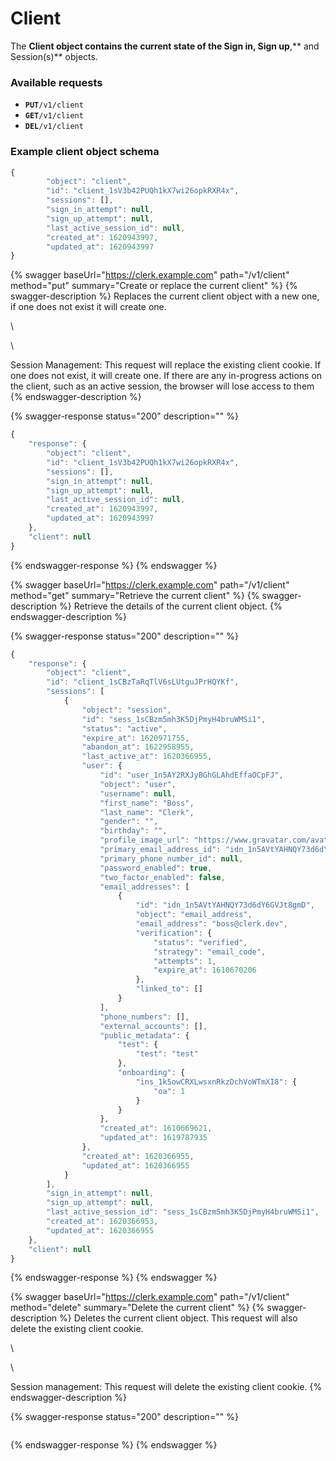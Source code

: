 # Client

The **Client **object contains the current state of the **Sign in**,** Sign up**,** and Session(s)** objects.

### Available requests

* **`PUT`**`/v1/client`
* **`GET`**`/v1/client`
* **`DEL`**`/v1/client`

### Example client object schema

```javascript
{
        "object": "client",
        "id": "client_1sV3b42PUQh1kX7wi26opkRXR4x",
        "sessions": [],
        "sign_in_attempt": null,
        "sign_up_attempt": null,
        "last_active_session_id": null,
        "created_at": 1620943997,
        "updated_at": 1620943997
}
```

{% swagger baseUrl="https://clerk.example.com" path="/v1/client" method="put" summary="Create or replace the current client" %}
{% swagger-description %}
Replaces the current client object with a new one, if one does not exist it will create one.

\




\


Session Management: This request will replace the existing client cookie. If one does not exist, it will create one.  If there are any in-progress actions on the client, such as an active session, the browser will lose access to them
{% endswagger-description %}

{% swagger-response status="200" description="" %}
```javascript
{
    "response": {
        "object": "client",
        "id": "client_1sV3b42PUQh1kX7wi26opkRXR4x",
        "sessions": [],
        "sign_in_attempt": null,
        "sign_up_attempt": null,
        "last_active_session_id": null,
        "created_at": 1620943997,
        "updated_at": 1620943997
    },
    "client": null
}
```
{% endswagger-response %}
{% endswagger %}

{% swagger baseUrl="https://clerk.example.com" path="/v1/client" method="get" summary="Retrieve the current client" %}
{% swagger-description %}
Retrieve the details of the current client object.
{% endswagger-description %}

{% swagger-response status="200" description="" %}
```javascript
{
    "response": {
        "object": "client",
        "id": "client_1sCBzTaRqTlV6sLUtguJPrHQYKf",
        "sessions": [
            {
                "object": "session",
                "id": "sess_1sCBzm5mh3K5DjPmyH4bruWMSi1",
                "status": "active",
                "expire_at": 1620971755,
                "abandon_at": 1622958955,
                "last_active_at": 1620366955,
                "user": {
                    "id": "user_1n5AY2RXJyBGhGLAhdEffaOCpFJ",
                    "object": "user",
                    "username": null,
                    "first_name": "Boss",
                    "last_name": "Clerk",
                    "gender": "",
                    "birthday": "",
                    "profile_image_url": "https://www.gravatar.com/avatar?d=mp",
                    "primary_email_address_id": "idn_1n5AVtYAHNQY73d6dY6GVJt8gmD",
                    "primary_phone_number_id": null,
                    "password_enabled": true,
                    "two_factor_enabled": false,
                    "email_addresses": [
                        {
                            "id": "idn_1n5AVtYAHNQY73d6dY6GVJt8gmD",
                            "object": "email_address",
                            "email_address": "boss@clerk.dev",
                            "verification": {
                                "status": "verified",
                                "strategy": "email_code",
                                "attempts": 1,
                                "expire_at": 1610670206
                            },
                            "linked_to": []
                        }
                    ],
                    "phone_numbers": [],
                    "external_accounts": [],
                    "public_metadata": {
                        "test": {
                            "test": "test"
                        },
                        "onboarding": {
                            "ins_1k5owCRXLwsxnRkzDchVoWTmXI8": {
                                "oa": 1
                            }
                        }
                    },
                    "created_at": 1610669621,
                    "updated_at": 1619787935
                },
                "created_at": 1620366955,
                "updated_at": 1620366955
            }
        ],
        "sign_in_attempt": null,
        "sign_up_attempt": null,
        "last_active_session_id": "sess_1sCBzm5mh3K5DjPmyH4bruWMSi1",
        "created_at": 1620366953,
        "updated_at": 1620366955
    },
    "client": null
}
```
{% endswagger-response %}
{% endswagger %}

{% swagger baseUrl="https://clerk.example.com" path="/v1/client" method="delete" summary="Delete the current client" %}
{% swagger-description %}
Deletes the current client object. This request will also delete the existing client cookie.

\




\


Session management: This request will delete the existing client cookie.
{% endswagger-description %}

{% swagger-response status="200" description="" %}
```
```
{% endswagger-response %}
{% endswagger %}
